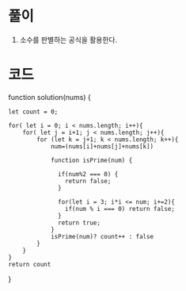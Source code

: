 # 풀이

1. 소수를 판별하는 공식을 활용한다.

# 코드

function solution(nums) {

    let count = 0;

    for( let i = 0; i < nums.length; i++){
        for( let j = i+1; j < nums.length; j++){
            for (let k = j+1; k < nums.length; k++){
                num=(nums[i]+nums[j]+nums[k])

                function isPrime(num) {

                  if(num%2 === 0) {
                    return false;
                  }

                  for(let i = 3; i*i <= num; i+=2){
                    if(num % i === 0) return false;
                  }
                  return true;
                }
                isPrime(num)? count++ : false
            }
        }
    }
    return count

}

```js

```
